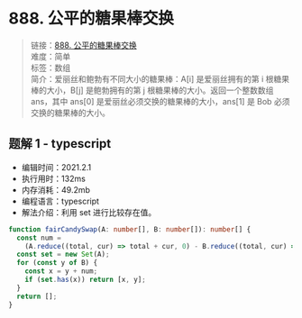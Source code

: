 # 888. 公平的糖果棒交换

> 链接：[888. 公平的糖果棒交换](https://leetcode-cn.com/problems/fair-candy-swap/)  
> 难度：简单  
> 标签：数组  
> 简介：爱丽丝和鲍勃有不同大小的糖果棒：A[i] 是爱丽丝拥有的第 i 根糖果棒的大小，B[j] 是鲍勃拥有的第 j 根糖果棒的大小。返回一个整数数组 ans，其中 ans[0] 是爱丽丝必须交换的糖果棒的大小，ans[1] 是 Bob 必须交换的糖果棒的大小。

## 题解 1 - typescript

- 编辑时间：2021.2.1
- 执行用时：132ms
- 内存消耗：49.2mb
- 编程语言：typescript
- 解法介绍：利用 set 进行比较存在值。

```typescript
function fairCandySwap(A: number[], B: number[]): number[] {
  const num =
    (A.reduce((total, cur) => total + cur, 0) - B.reduce((total, cur) => total + cur, 0)) / 2;
  const set = new Set(A);
  for (const y of B) {
    const x = y + num;
    if (set.has(x)) return [x, y];
  }
  return [];
}
```
